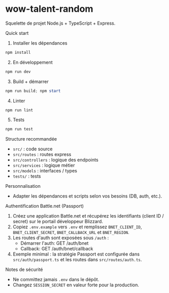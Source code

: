 # wow-talent-random

Squelette de projet Node.js + TypeScript + Express.

Quick start

1) Installer les dépendances

```powershell
npm install
```

2) En développement

```powershell
npm run dev
```

3) Build + démarrer

```powershell
npm run build; npm start
```

4) Linter

```powershell
npm run lint
```

5) Tests

```powershell
npm run test
```

Structure recommandée

- `src/` : code source
- `src/routes` : routes express
- `src/controllers` : logique des endpoints
- `src/services` : logique métier
- `src/models` : interfaces / types
- `tests/` : tests

Personnalisation

- Adapter les dépendances et scripts selon vos besoins (DB, auth, etc.).

Authentification Battle.net (Passport)

1) Créez une application Battle.net et récupérez les identifiants (client ID / secret) sur le portail développeur Blizzard.
2) Copiez `.env.example` vers `.env` et remplissez `BNET_CLIENT_ID`, `BNET_CLIENT_SECRET`, `BNET_CALLBACK_URL` et `BNET_REGION`.
3) Les routes d'auth sont exposées sous `/auth` :
	- Démarrer l'auth: GET /auth/bnet
	- Callback: GET /auth/bnet/callback
4) Exemple minimal : la stratégie Passport est configurée dans `src/auth/passport.ts` et les routes dans `src/routes/auth.ts`.

Notes de sécurité
- Ne committez jamais `.env` dans le dépôt.
- Changez `SESSION_SECRET` en valeur forte pour la production.
